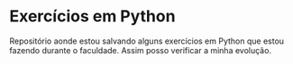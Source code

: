 # Exercícios em Python

Repositório aonde estou salvando alguns exercícios em Python que estou fazendo durante o faculdade.
Assim posso verificar a minha evolução.
